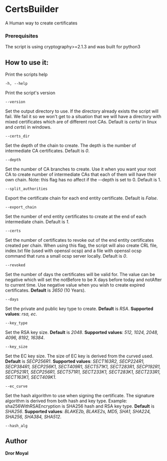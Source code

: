 # CertsBuilder
A Human way to create certificates

### Prerequisites
The script is using cryptography>=2.1.3 and was built for python3

## How to use it:
Print the scripts help
```
-h, --help
```

Print the script's version
```
--version
```

Set the output directory to use. If the directory already exists the script will fail.
We fail it so we won't get to a situation that we will have a directory with mixed certificates
which are of different root CAs. 
Default is *certs/* in linux and *certs\\* in windows.
```
--certs_dir
```

Set the depth of the chain to create. The depth is the number of intermediate CA certificates.
Default is *0*.
```
--depth
```

Set the number of CA branches to create. Use it when you want your root CA to create number
of intermediate CAs that each of them will have their own chain. Note: this flag has no affect
if the --depth is set to 0.
Default is 1.
```
--split_authorities
```

Export the certificate chain for each end entity certificate.
Default is *False*.
```
--export_chain
```

Set the number of end entity certificates to create at the end of each intermediate chain.
Default is *1*.
```
--certs
```

Set the number of certificates to revoke out of the end entity certificates created per chain.
When using this flag, the script will also create CRL file, index.txt file (used with openssl ocsp)
and a file with openssl ocsp command that runs a small ocsp server locally.
Default is *0*.
```
--revoked
```

Set the number of days the certificates will be valid for. The value can be negative which will set the
notBefore to be X days before today and notAfter to current time. Use negative value when you wish to
create expired certificates.
**Default** is *3650* (10 Years).
```
--days
```

Set the private and public key type to create.
**Default** is *RSA*. 
**Supported values**: *rsa, ec*.
```
--key_type
```

Set the RSA key size.
**Default** is *2048*. 
**Supported values**: *512, 1024, 2048, 4096, 8192, 16384*.
```
--key_size
```

Set the EC key size. The size of EC key is derived from the curved used.
**Default** is *SECP256R1*. 
**Supported values**: 
  *SECT163R2, SECP224R1, SECP384R1, SECP256K1, SECT409R1, SECT571K1, SECT283R1, SECP192R1,
  SECP521R1, SECP256R1, SECT571R1, SECT233K1, SECT283K1, SECT233R1, SECT163K1, SECT409K1*.
```
--ec_curve
```

Set the hash algorithm to use when signing the certificate. 
The signature algorithm is derived from both hash and key type. 
Example: sha256WithRSAEncryption is SHA256 hash and RSA key type.
**Default** is *SHA256*.
**Supported values**: *BLAKE2b, BLAKE2s, MD5, SHA1, SHA224, SHA256, SHA384, SHA512*.
```
--hash_alg
```

## Author
**Dror Moyal**
